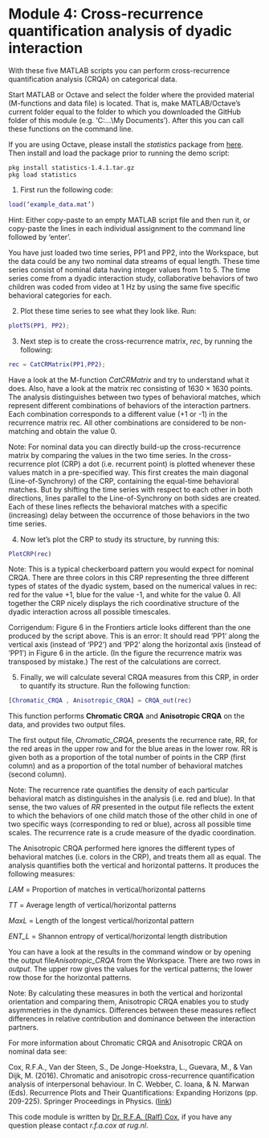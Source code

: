 # Module 4: Cross-recurrence quantification analysis of dyadic interaction

With these five MATLAB scripts you can perform cross-recurrence quantification analysis (CRQA) on categorical data.

Start MATLAB or Octave and select the folder where the provided material (M-functions and data file) is located. That is, make MATLAB/Octave’s current folder equal to the folder to which you downloaded the GitHub folder of this module (e.g. ‘C:\...\My Documents’). After this you can call these functions on the command line.

If you are using Octave, please install the *statistics* package from [here](https://octave.sourceforge.io/statistics/index.html). Then install and load the package prior to running the demo script:
```
pkg install statistics-1.4.1.tar.gz
pkg load statistics
```

1. First run the following code: 
```matlab
load(‘example_data.mat’)
```

Hint: Either copy-paste to an empty MATLAB script file and then run it, or copy-paste the lines in each individual assignment to the command line followed by ‘enter’.

You have just loaded two time series, PP1 and PP2, into the Workspace, but the data could be any two nominal data streams of equal length. These time series consist of nominal data having integer values from 1 to 5. The time series come from a dyadic interaction study, collaborative behaviors of two children was coded from video at 1 Hz by using the same five specific behavioral categories for each.

2. Plot these time series to see what they look like. Run:
```matlab
plotTS(PP1, PP2);
```

3. Next step is to create the cross-recurrence matrix, *rec*, by running the following:
```matlab
rec = CatCRMatrix(PP1,PP2);
```

Have a look at the M-function *CatCRMatrix* and try to understand what it does. Also, have a look at the matrix rec consisting of 1630 × 1630 points. The analysis distinguishes between two types of behavioral matches, which represent different combinations of behaviors of the interaction partners. Each combination corresponds to a different value (+1 or -1) in the recurrence matrix rec. All other combinations are considered to be non-matching and obtain the value 0.

Note: For nominal data you can directly build-up the cross-recurrence matrix by comparing the values in the two time series. In the cross-recurrence plot (CRP) a dot (i.e. recurrent point) is plotted whenever these values match in a pre-specified way. This first creates the main diagonal (Line-of-Synchrony) of the CRP, containing the equal-time behavioral matches. But by shifting the time series with respect to each other in both directions, lines parallel to the Line-of-Synchrony on both sides are created. Each of these lines reflects the behavioral matches with a specific (increasing) delay between the occurrence of those behaviors in the two time series.

4. Now let’s plot the CRP to study its structure, by running this:
```matlab
PlotCRP(rec)
```

Note: This is a typical checkerboard pattern you would expect for nominal CRQA. There are three colors in this CRP representing the three different types of states of the dyadic system, based on the numerical values in rec: red for the value +1, blue for the value -1, and white for the value 0. All together the CRP nicely displays the rich coordinative structure of the dyadic interaction across all possible timescales.

Corrigendum: Figure 6 in the Frontiers article looks different than the one produced by the script above. This is an error: It should read ‘PP1’ along the vertical axis (instead of ‘PP2’) and ‘PP2’ along the horizontal axis (instead of ‘PP1’) in Figure 6 in the article. (In the figure the recurrence matrix was transposed by mistake.) The rest of the calculations are correct.

5. Finally, we will calculate several CRQA measures from this CRP, in order to quantify its structure. Run the following function:
```matlab
[Chromatic_CRQA , Anisotropic_CRQA] = CRQA_out(rec)
```

This function performs **Chromatic CRQA** and **Anisotropic CRQA** on the data, and provides two output files.

The first output file, *Chromatic_CRQA*, presents the recurrence rate, RR, for the red areas in the upper row and for the blue areas in the lower row. RR is given both as a proportion of the total number of points in the CRP (first column) and as a proportion of the total number of behavioral matches (second column).

Note: The recurrence rate quantifies the density of each particular behavioral match as distinguishes in the analysis (i.e. red and blue). In that sense, the two values of *RR* presented in the output file reflects the extent to which the behaviors of one child match those of the other child in one of two specific ways (corresponding to red or blue), across all possible time scales. The recurrence rate is a crude measure of the dyadic coordination.

The Anisotropic CRQA performed here ignores the different types of behavioral matches (i.e. colors in the CRP), and treats them all as equal. The analysis quantifies both the vertical and horizontal patterns. It produces the following measures:

*LAM* = Proportion of matches in vertical/horizontal patterns

*TT* = Average length of vertical/horizontal patterns

*MaxL* = Length of the longest vertical/horizontal pattern

*ENT_L* = Shannon entropy of vertical/horizontal length distribution

You can have a look at the results in the command window or by opening the output file*Anisotropic_CRQA* from the Workspace. There are two rows in *output*. The upper row gives the values for the vertical patterns; the lower row those for the horizontal patterns.

Note: By calculating these measures in both the vertical and horizontal orientation and comparing them, Anisotropic CRQA enables you to study asymmetries in the dynamics. Differences between these measures reflect differences in relative contribution and dominance between the interaction partners.

For more information about Chromatic CRQA and Anisotropic CRQA on nominal data see:

Cox, R.F.A., Van der Steen, S., De Jonge-Hoekstra, L., Guevara, M., & Van Dijk, M. (2016). Chromatic and anisotropic cross-recurrence quantification analysis of interpersonal behaviour. In C. Webber, C. Ioana, & N. Marwan (Eds). Recurrence Plots and Their Quantifications: Expanding Horizons (pp. 209-225). Springer Proceedings in Physics. ([link](https://www.researchgate.net/publication/299511690_Chromatic_and_Anisotropic_Cross-Recurrence_Quantification_Analysis_of_Interpersonal_Behavior))

This code module is written by [Dr. R.F.A. (Ralf) Cox](https://www.rug.nl/staff/r.f.a.cox/), if you have any question please contact *r.f.a.cox at rug.nl*.